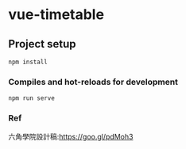 # vue-timetable

## Project setup
```
npm install
```

### Compiles and hot-reloads for development
```
npm run serve
```

### Ref
六角學院設計稿:https://goo.gl/pdMoh3
